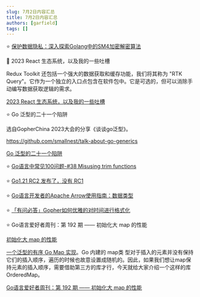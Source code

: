 ```yaml
---
slug: 7月2日内容汇总
title: 7月2日内容汇总
authors: [garfield]
tags: []
---
```


⭐️ [保护数据隐私：深入探索Golang中的SM4加密解密算法](https://juejin.cn/post/7248388270723039290)

📒 2023 React 生态系统，以及我的一些吐槽

Redux Toolkit 还包括一个强大的数据获取和缓存功能，我们将其称为 "RTK Query"。它作为一个独立的入口点包含在软件包中。它是可选的，但可以消除手动编写数据获取逻辑的需求。

[2023 React 生态系统，以及我的一些吐槽](https://juejin.cn/post/7248281795937959996)

⭐️ Go 泛型的二十一个陷阱

选自GopherChina 2023大会的分享《谈谈go泛型》。

https://github.com/smallnest/talk-about-go-generics

[Go 泛型的二十一个陷阱](https://mp.weixin.qq.com/s/7qutgFgPDGyjKhxb6YVB3Q)

⭐️ [Go语言中常见100问题-#38 Misusing trim functions](https://mp.weixin.qq.com/s/39S-WWKt1rYNF9OUfFSCbw)

⭐️ [Go1.21 RC2 发布了，没有 RC1](https://mp.weixin.qq.com/s/G1nPq3xWYltOooYZGF5O_A)

⭐️ [Go语言开发者的Apache Arrow使用指南：数据类型](https://mp.weixin.qq.com/s/dyQ3WBMPF2DyaI8Dlgy8Gw)

⭐️ [「有问必答」Gopher如何优雅的对时间进行格式化](https://mp.weixin.qq.com/s/cK2KMpN4vUrlDXEkTm7Mig)

⭐️ Go语言爱好者周刊：第 192 期 —— 初始化大 map 的性能

[初始化大 map 的性能](https://www.dolthub.com/blog/2023-06-16-static-map-initialization-in-go/)

[一个泛型的有序 Go Map 实现](https://colobu.com/2023/06/18/a-generic-sortedmap-in-go/)。Go 内建的 map类 型对于插入的元素并没有保持它们的插入顺序，遍历的时候也故意设置成随机的。因此，如果我们想让map保持元素的插入顺序，需要借助第三方的库才行，今天就给大家介绍一个这样的库 OrderedMap。

[Go语言爱好者周刊：第 192 期 —— 初始化大 map 的性能](https://mp.weixin.qq.com/s/l_OPhbswVbWCz8CMtkUgOw)
